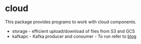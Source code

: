 # cloud

This package provides programs to work with cloud components.
* storage - efficient upload/download of files from S3 and GCS
* kafkapc - Kafka producer and consumer - To run refer to [blog](https://manoj-gupta.github.io/kafka/Kafka-Producer-Consumer-Golang/)

